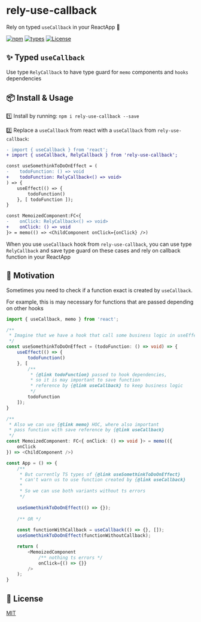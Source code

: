 # rely-use-callback

Rely on typed `useCallback` in your ReactApp 🥂

[![npm](https://img.shields.io/npm/v/rely-use-callback.svg)](https://www.npmjs.com/package/rely-use-callback)
[![types](https://badgen.net/npm/types/rely-use-callback)](https://npmjs.org/package/rely-use-callback)
[![License](https://badgen.net/github/license/vkruglikov/rely-use-callback)](https://github.com/vkruglikov/rely-use-callback/blob/master/LICENSE)


##  ✨ Typed `useCallback`
Use type `RelyCallback` to have type guard for `memo` components and `hooks` dependencies

## 📦 Install & Usage

1️⃣ Install by running: `npm i rely-use-callback --save`

2️⃣ Replace a `useCallback` from react with a `useCallback` from `rely-use-callback`:

```diff typescript jsx
- import { useCallback } from 'react';
+ import { useCallback, RelyCallback } from 'rely-use-callback';

const useSomethinkToDoOnEffect = (  
-    todoFunction: () => void
+    todoFunction: RelyCallback<() => void>
) => {  
    useEffect(() => {  
        todoFunction()  
    }, [ todoFunction ]);  
}

const MemoizedComponent:FC<{  
-    onClick: RelyCallback<() => void>
+    onClick: () => void 
}> = memo(() => <ChildComponent onClick={onClick} />)
```

When you use `useCallback` hook from `rely-use-callback`,
you can use type `RelyCallback` and save type guard on these cases
and rely on callback function in your ReactApp


## 🤖 Motivation

Sometimes you need to check if a function exact is created by `useCallback`.
 
For example, this is may necessary for functions that are passed depending on other hooks

```typescript jsx
import { useCallback, memo } from 'react';

/** 
 * Imagine that we have a hook that call some business logic in useEffect
 */
const useSomethinkToDoOnEffect = (todoFunction: () => void) => {
    useEffect(() => {
        todoFunction()
    }, [
        /** 
         * {@link todoFunction} passed to hook dependencies,
         * so it is may important to save function 
         * reference by {@link useCallback} to keep business logic
         */
        todoFunction
    ]);
}

/**
 * Also we can use {@link memo} HOC, where also important
 * pass function with save reference by {@link useCallback}
 */
const MemoizedComponent: FC<{ onClick: () => void }> = memo(({
    onClick
}) => <ChildComponent />)

const App = () => {
    /** 
     * But currently TS types of {@link useSomethinkToDoOnEffect} 
     * can't warn us to use function created by {@link useCallback}
     * 
     * So we can use both variants without ts errors
     */
    
    useSomethinkToDoOnEffect(() => {});
    
    /** OR */
    
    const functionWithCallback = useCallback(() => {}, []);
    useSomethinkToDoOnEffect(functionWithoutCallback);

    return (
        <MemoizedComponent 
            /** nothing ts errors */
            onClick={() => {}}
        />
    );
}
```

## 🥂 License

[MIT](./LICENSE)
